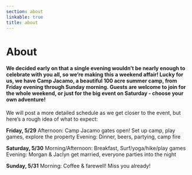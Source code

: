 ```yaml
---
section: about
linkable: true
title: about
---
```


# About

#### We decided early on that a single evening wouldn’t be nearly enough to celebrate with you all, so we’re making this a weekend affair! Lucky for us, we have Camp Jacamo, a beautiful 100 acre summer camp, from Friday evening through Sunday morning. Guests are welcome to join for the whole weekend, or just for the big event on Saturday - choose your own adventure!

<div class="map-entry"></div>

We will post a more detailed schedule as we get closer to the event, but here’s a rough idea of what to expect:

__Friday, 5/29__
Afternoon: Camp Jacamo gates open! Set up camp, play games, explore the property
Evening: Dinner, beers, partying, camp fire

__Saturday, 5/30__
Morning/Afternoon: Breakfast, Surf/yoga/hike/play games
Evening: Morgan & Jaclyn get married, everyone parties into the night

__Sunday, 5/31__
Morning: Coffee & farewell! Miss you already!
